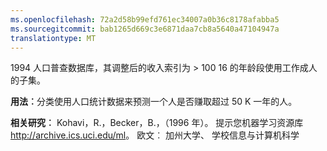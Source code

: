 ```yaml
---
ms.openlocfilehash: 72a2d58b99efd761ec34007a0b36c8178afabba5
ms.sourcegitcommit: bab1265d669c3e6871daa7cb8a5640a47104947a
translationtype: MT
---
```

1994 人口普查数据库，其调整后的收入索引为 > 100 16 的年龄段使用工作成人的子集。<p> </p><b>用法︰</b>分类使用人口统计数据来预测一个人是否赚取超过 50 K 一年的人。<p> </p><b>相关研究︰</b> Kohavi，R.，Becker，B.，（1996 年）。 提示您机器学习资源库<a href="http://archive.ics.uci.edu/ml">http://archive.ics.uci.edu/ml</a>。 欧文︰ 加州大学、 学校信息与计算机科学